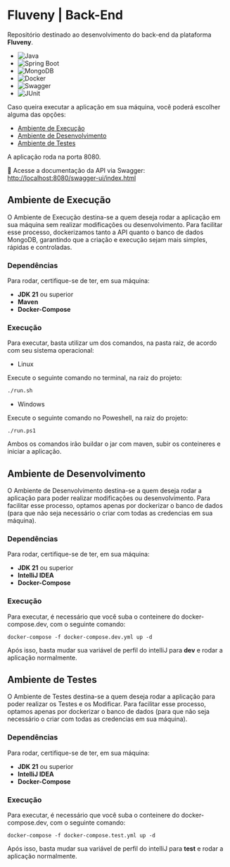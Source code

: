 # Fluveny | Back-End

Repositório destinado ao desenvolvimento do back-end da plataforma **Fluveny**.  

- ![Java](https://img.shields.io/badge/Java-21-blue?logo=java)
- ![Spring Boot](https://img.shields.io/badge/Spring%20Boot-3.x-brightgreen?logo=springboot)
- ![MongoDB](https://img.shields.io/badge/MongoDB-6.x-green?logo=mongodb) 
- ![Docker](https://img.shields.io/badge/Docker-Compose-blue?logo=docker) 
- ![Swagger](https://img.shields.io/badge/Swagger-UI-yellow?logo=swagger) 
- ![JUnit](https://img.shields.io/badge/JUnit-5-red?logo=java) 
  
Caso queira executar a aplicação em sua máquina, você poderá escolher alguma das opções:

- [Ambiente de Execução](#ambiente-de-execução) 
- [Ambiente de Desenvolvimento](#ambiente-de-desenvolvimento)
- [Ambiente de Testes](#ambiente-de-testes)

A aplicação roda na porta 8080. 

🔗 Acesse a documentação da API via Swagger:  
[http://localhost:8080/swagger-ui/index.html](http://localhost:8080/swagger-ui/index.html)


## Ambiente de Execução
O Ambiente de Execução destina-se a quem deseja rodar a aplicação em sua máquina sem realizar modificações ou desenvolvimento. Para facilitar esse processo, dockerizamos tanto a API quanto o banco de dados MongoDB, garantindo que a criação e execução sejam mais simples, rápidas e controladas.

### Dependências
Para rodar, certifique-se de ter, em sua máquina:
- **JDK 21** ou superior
- **Maven** 
- **Docker-Compose**

### Execução
Para executar, basta utilizar um dos comandos, na pasta raiz, de acordo com seu sistema operacional: 

- Linux

Execute o seguinte comando no terminal, na raiz do projeto:

```bash
./run.sh

```

- Windows

Execute o seguinte comando no Poweshell, na raiz do projeto:
```
./run.ps1
```

Ambos os comandos irão buildar o jar com maven, subir os conteineres e iniciar a aplicação.

## Ambiente de Desenvolvimento
O Ambiente de Desenvolvimento destina-se a quem deseja rodar a aplicação para poder realizar modificações ou desenvolvimento. Para facilitar esse processo, optamos apenas por dockerizar o banco de dados (para que não seja necessário o criar com todas as credencias em sua máquina). 

### Dependências
Para rodar, certifique-se de ter, em sua máquina:
- **JDK 21** ou superior
- **IntelliJ IDEA**
- **Docker-Compose**

### Execução
Para executar, é necessário que você suba o conteinere do docker-compose.dev, com o seguinte comando:
```
docker-compose -f docker-compose.dev.yml up -d
```
Após isso, basta mudar sua variável de perfil do intelliJ para **dev** e rodar a aplicação normalmente.

## Ambiente de Testes

O Ambiente de Testes destina-se a quem deseja rodar a aplicação para poder realizar os Testes e os Modificar. Para facilitar esse processo, optamos apenas por dockerizar o banco de dados (para que não seja necessário o criar com todas as credencias em sua máquina). 

### Dependências
Para rodar, certifique-se de ter, em sua máquina:
- **JDK 21** ou superior
- **IntelliJ IDEA**
- **Docker-Compose**

### Execução
Para executar, é necessário que você suba o conteinere do docker-compose.dev, com o seguinte comando:
```
docker-compose -f docker-compose.test.yml up -d
```
Após isso, basta mudar sua variável de perfil do intelliJ para **test** e rodar a aplicação normalmente.

